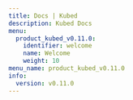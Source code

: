 ```yaml
---
title: Docs | Kubed
description: Kubed Docs
menu:
  product_kubed_v0.11.0:
    identifier: welcome
    name: Welcome
    weight: 10
menu_name: product_kubed_v0.11.0
info:
  version: v0.11.0
---
```


